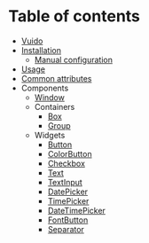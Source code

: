 # Table of contents

* [Vuido](README.md)
* [Installation](installation/README.md)
  * [Manual configuration](installation/manual-configuration.md)
* [Usage](usage.md)
* [Common attributes](common-attributes.md)
* Components
  * [Window](components/window.md)
  * Containers
    * [Box](components/containers/box.md)
    * [Group](components/containers/group.md)
  * Widgets
    * [Button](components/widgets/button.md)
    * [ColorButton](components/widgets/colorbutton.md)
    * [Checkbox](components/widgets/checkbox.md)
    * [Text](components/widgets/text.md)
    * [TextInput](components/widgets/textinput.md)
    * [DatePicker](components/widgets/datepicker.md)
    * [TimePicker](components/widgets/timepicker.md)
    * [DateTimePicker](components/widgets/datetimepicker.md)
    * [FontButton](components/widgets/fontbutton.md)    
    * [Separator](components/widgets/separator.md)

